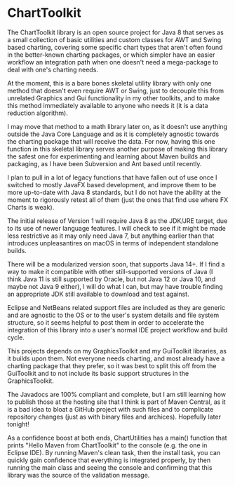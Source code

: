 # ChartToolkit
The ChartToolkit library is an open source project for Java 8 that serves as a small collection of basic utilities and custom classes for AWT and Swing based charting, covering some specific chart types that aren't often found in the better-known charting packages, or which simpler have an easier workflow an integration path when one doesn't need a mega-package to deal with one's charting needs.

At the moment, this is a bare bones skeletal utility library with only one method that doesn't even require AWT or Swing, just to decouple this from unrelated Graphics and Gui functionality in my other toolkits, and to make this method immediately available to anyone who needs it (it is a data reduction algorithm).

I may move that method to a math library later on, as it doesn't use anything outside the Java Core Language and as it is completely agnostic towards the charting package that will receive the data. For now, having this one function in this skeletal library serves another purpose of making this library the safest one for experimenting and learning about Maven builds and packaging, as I have been Subversion and Ant based until recently.

I plan to pull in a lot of legacy functions that have fallen out of use once I switched to mostly JavaFX based development, and improve them to be more up-to-date with Java 8 standards, but I do not have the ability at the moment to rigorously retest all of them (just the ones that find use where FX Charts is weak).

The initial release of Version 1 will require Java 8 as the JDK/JRE target, due to its use of newer language features. I will check to see if it might be made less restrictive as it may only need Java 7, but anything earlier than that introduces unpleasantires on macOS in terms of independent standalone builds.

There will be a modularized version soon, that supports Java 14+. If I find a way to make it compatible with other still-supported versions of Java (I think Java 11 is still supported by Oracle, but not Java 12 or Java 10, and maybe not Java 9 either), I will do what I can, but may have trouble finding an appropriate JDK still available to download and test against.

Eclipse and NetBeans related support files are included as they are generic and are agnostic to the OS or to the user's system details and file system structure, so it seems helpful to post them in order to accelerate the integration of this library into a user's normal IDE project workflow and build cycle.

This projects depends on my GraphicsToolkit and my GuiToolkit libraries, as it builds upon them. Not everyone needs charting, and most already have a charting package that they prefer, so it was best to split this off from the GuiToolkit and to not include its basic support structures in the GraphicsToolkit.

The Javadocs are 100% compliant and complete, but I am still learning how to publish those at the hosting site that I think is part of Maven Central, as it is a bad idea to bloat a GitHub project with such files and to complicate repository changes (just as with binary files and archices). Hopefully later tonight!

As a confidence boost at both ends, ChartUtilities has a main() function that prints "Hello Maven from ChartToolkit" to the console (e.g. the one in Eclipse IDE). By running Maven's clean task, then the install task, you can quickly gain confidence that everything is integrated properly, by then running the main class and seeing the console and confirming that this library was the source of the validation message.
